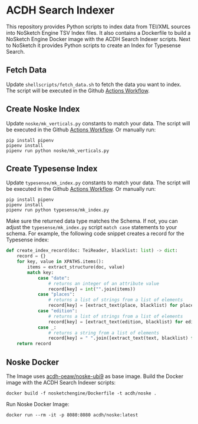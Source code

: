 # ACDH Search Indexer

This repository provides Python scripts to index data from TEI/XML sources into NoSketch Engine TSV Index files. It also contains a Dockerfile to build a NoSketch Engine Docker image with the ACDH Search Indexer scripts. Next to NoSketch it provides Python scripts to create an Index for Typesense Search.

## Fetch Data

Update `shellscripts/fetch_data.sh` to fetch the data you want to index. The script will be executed in the Github [Actions Workflow](./.githbub/workflows/index.yml).

## Create Noske Index

Update `noske/mk_verticals.py` constants to match your data. The script will be executed in the Github [Actions Workflow](./.githbub/workflows/index.yml). Or manually run:

```shell
pip install pipenv
pipenv install
pipenv run python noske/mk_verticals.py
```

## Create Typesense Index

Update `typesense/mk_index.py` constants to match your data. The script will be executed in the Github [Actions Workflow](./.githbub/workflows/index.yml). Or manually run:

```shell
pip install pipenv
pipenv install
pipenv run python typesense/mk_index.py
```

Make sure the returned data type matches the Schema. If not, you can adjust the `typesense/mk_index.py` script 
`match case` statements to your schema. For example, the following code snippet creates a record for the Typesense index:
    
```python
def create_index_record(doc: TeiReader, blacklist: list) -> dict:
    record = {}
    for key, value in XPATHS.items():
        items = extract_structure(doc, value)
        match key:
            case "date":
                # returns an integer of an attribute value
                record[key] = int("".join(items))
            case "places":
                # returns a list of strings from a list of elements
                record[key] = [extract_text(place, blacklist) for place in items]
            case "edition":
                # returns a list of strings from a list of elements
                record[key] = [extract_text(edition, blacklist) for edition in items]
            case _:
                # returns a string from a list of elements
                record[key] = " ".join([extract_text(text, blacklist) for text in items])
    return record
```

## Noske Docker

The Image uses [acdh-oeaw/noske-ubi9](https://github.com/acdh-oeaw/noske-ubi9) as base image.
Build the Docker image with the ACDH Search Indexer scripts:

```shell
docker build -f nosketchengine/Dockerfile -t acdh/noske .
```

Run Noske Docker Image:

```shell
docker run --rm -it -p 8080:8080 acdh/noske:latest
```
